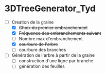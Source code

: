 # 3DTreeGenerator_Tyd


* [ ] Creation de la graine
  * [x] ~~Choix du premier embranchement~~
  * [x] ~~Fréquence des embranchements suivant~~
  * [ ] Nombre max d'embranchement
  * [x] ~~courbure de l'arbre~~
  * [ ] courbure des branches
* [ ] Génération de l'arbre à partir de la graine
  * [ ] construction d'une ligne par branche
  * [ ] génération des feuilles
